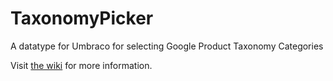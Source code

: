 # TaxonomyPicker
A datatype for Umbraco for selecting Google Product Taxonomy Categories

Visit [the wiki](https://github.com/mortenbock/TaxonomyPicker/wiki) for more information.
